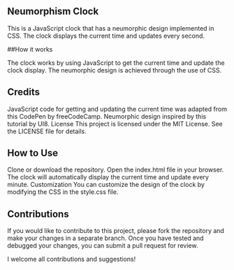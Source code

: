 ## Neumorphism Clock

This is a JavaScript clock that has a neumorphic design implemented in CSS. The clock displays the current time and updates every second.


##How it works

The clock works by using JavaScript to get the current time and update the clock display. The neumorphic design is achieved through the use of CSS.

## Credits

JavaScript code for getting and updating the current time was adapted from this CodePen by freeCodeCamp.
Neumorphic design inspired by this tutorial by UI8.
License
This project is licensed under the MIT License. See the LICENSE file for details.

## How to Use

Clone or download the repository.
Open the index.html file in your browser.
The clock will automatically display the current time and update every minute.
Customization
You can customize the design of the clock by modifying the CSS in the style.css file.

## Contributions

If you would like to contribute to this project, please fork the repository and make your changes in a separate branch. Once you have tested and debugged your changes, you can submit a pull request for review.

I welcome all contributions and suggestions!
